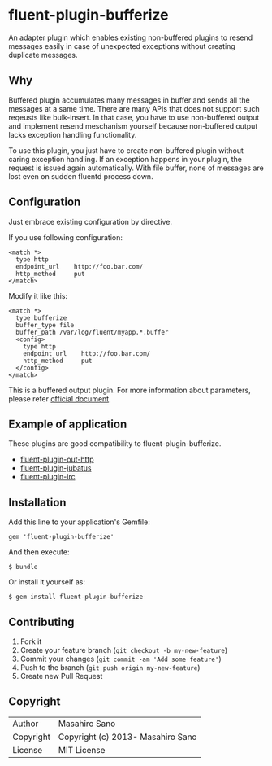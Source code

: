 # fluent-plugin-bufferize

An adapter plugin which enables existing non-buffered plugins to resend messages easily in case of unexpected exceptions without creating duplicate messages.

## Why

Buffered plugin accumulates many messages in buffer and sends all the messages at a same time. There are many APIs that does not support such reqeusts like bulk-insert. In that case, you have to use non-buffered output and implement resend meschanism yourself because non-buffered output lacks exception handling functionality. 

To use this plugin, you just have to create non-buffered plugin without caring exception handling. If an exception happens in your plugin, the request is issued again automatically. With file buffer, none of messages are lost even on sudden fluentd process down.

## Configuration

Just embrace existing configuration by <config> directive.

If you use following configuration:

```
<match *>
  type http
  endpoint_url    http://foo.bar.com/
  http_method     put
</match>
```

Modify it like this:

```
<match *>
  type bufferize
  buffer_type file
  buffer_path /var/log/fluent/myapp.*.buffer
  <config>
    type http
    endpoint_url    http://foo.bar.com/
    http_method     put
  </config>
</match>
```

This is a buffered output plugin. For more information about parameters, please refer [official document](http://docs.fluentd.org/articles/buffer-plugin-overview).

## Example of application

These plugins are good compatibility to fluent-plugin-bufferize.

- [fluent-plugin-out-http](https://github.com/ento/fluent-plugin-out-http)
- [fluent-plugin-jubatus](https://github.com/katsyoshi/fluent-plugin-jubatus)
- [fluent-plugin-irc](https://github.com/choplin/fluent-plugin-irc)

## Installation

Add this line to your application's Gemfile:

    gem 'fluent-plugin-bufferize'

And then execute:

    $ bundle

Or install it yourself as:

    $ gem install fluent-plugin-bufferize

## Contributing

1. Fork it
2. Create your feature branch (`git checkout -b my-new-feature`)
3. Commit your changes (`git commit -am 'Add some feature'`)
4. Push to the branch (`git push origin my-new-feature`)
5. Create new Pull Request

## Copyright

<table>
  <tr>
    <td>Author</td><td>Masahiro Sano <sabottenda@gmail.com></td>
  </tr>
  <tr>
    <td>Copyright</td><td>Copyright (c) 2013- Masahiro Sano</td>
  </tr>
  <tr>
    <td>License</td><td>MIT License</td>
  </tr>
</table>
